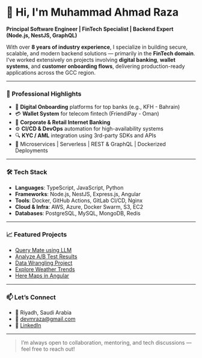 # 👋 Hi, I'm Muhammad Ahmad Raza

**Principal Software Engineer | FinTech Specialist | Backend Expert (Node.js, NestJS, GraphQL)**

With over **8 years of industry experience**, I specialize in building secure, scalable, and modern backend solutions — primarily in the **FinTech domain**. I’ve worked extensively on projects involving **digital banking**, **wallet systems**, and **customer onboarding flows**, delivering production-ready applications across the GCC region.

---

### 💼 Professional Highlights
- 🔐 **Digital Onboarding** platforms for top banks (e.g., KFH - Bahrain)
- 💳 **Wallet System** for telecom fintech (FriendiPay - Oman)
- 🏦 **Corporate & Retail Internet Banking**
- ⚙️ **CI/CD & DevOps** automation for high-availability systems
- 🔍 **KYC / AML** integration using 3rd-party SDKs and APIs
- 🧠 Microservices | Serverless | REST & GraphQL | Dockerized Deployments

---

### 🛠️ Tech Stack

- **Languages**: TypeScript, JavaScript, Python
- **Frameworks**: Node.js, NestJS, Express.js, Angular
- **Tools**: Docker, GitHub Actions, GitLab CI/CD, Nginx
- **Cloud & Infra**: AWS, Azure, Docker Swarm, S3, EC2
- **Databases**: PostgreSQL, MySQL, MongoDB, Redis

---

### 📈 Featured Projects
- [Query Mate using LLM](https://github.com/ahmadraza2012/query_mate_llm)
- [Analyze A/B Test Results](https://github.com/ahmadraza2012/Analyze-A-B-Test-Results)
- [Data Wrangling Project](https://github.com/ahmadraza2012/Data-Wrangling)
- [Explore Weather Trends](https://github.com/ahmadraza2012/Explore-Weather-Trends)
- [Here Maps in Angular](https://github.com/ahmadraza2012/here-maps-in-angular-8)

---

### 📫 Let’s Connect

- 📍 Riyadh, Saudi Arabia
- 📧 devmraza@gmail.com
- 🔗 [LinkedIn](https://pk.linkedin.com/in/ahmadraza2012)

---

> I’m always open to collaboration, mentoring, and tech discussions — feel free to reach out!
